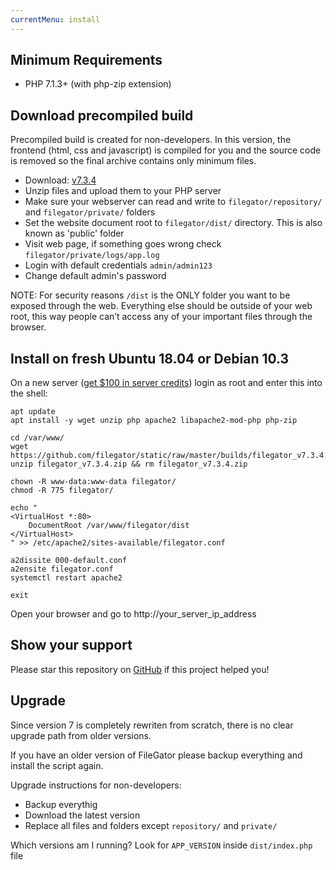 ```yaml
---
currentMenu: install
---
```


## Minimum Requirements
- PHP 7.1.3+ (with php-zip extension)


## Download precompiled build
Precompiled build is created for non-developers. In this version, the frontend (html, css and javascript) is compiled for you and the source code is removed so the final archive contains only minimum files.

- Download: [v7.3.4](https://github.com/filegator/static/raw/master/builds/filegator_v7.3.4.zip)
- Unzip files and upload them to your PHP server
- Make sure your webserver can read and write to `filegator/repository/` and `filegator/private/` folders
- Set the website document root to `filegator/dist/` directory. This is also known as 'public' folder
- Visit web page, if something goes wrong check `filegator/private/logs/app.log`
- Login with default credentials `admin/admin123`
- Change default admin's password

NOTE: For security reasons `/dist` is the ONLY folder you want to be exposed through the web. Everything else should be outside of your web root, this way people can’t access any of your important files through the browser.

## Install on fresh Ubuntu 18.04 or Debian 10.3
On a new server ([get $100 in server credits](https://m.do.co/c/93994ebda78d)) login as root and enter this into the shell:
```
apt update
apt install -y wget unzip php apache2 libapache2-mod-php php-zip

cd /var/www/
wget https://github.com/filegator/static/raw/master/builds/filegator_v7.3.4.zip
unzip filegator_v7.3.4.zip && rm filegator_v7.3.4.zip

chown -R www-data:www-data filegator/
chmod -R 775 filegator/

echo "
<VirtualHost *:80>
    DocumentRoot /var/www/filegator/dist
</VirtualHost>
" >> /etc/apache2/sites-available/filegator.conf

a2dissite 000-default.conf
a2ensite filegator.conf
systemctl restart apache2

exit
```
Open your browser and go to http://your_server_ip_address



## Show your support

Please star this repository on [GitHub](https://github.com/filegator/filegator/stargazers) if this project helped you!


## Upgrade

Since version 7 is completely rewriten from scratch, there is no clear upgrade path from older versions.

If you have an older version of FileGator please backup everything and install the script again.

Upgrade instructions for non-developers:

- Backup everythig
- Download the latest version
- Replace all files and folders except `repository/` and `private/`

Which versions am I running? Look for `APP_VERSION` inside `dist/index.php` file
